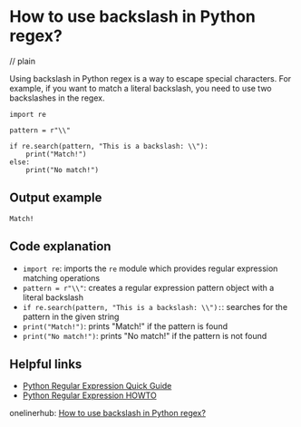# How to use backslash in Python regex?
// plain

Using backslash in Python regex is a way to escape special characters. For example, if you want to match a literal backslash, you need to use two backslashes in the regex.

```
import re

pattern = r"\\"

if re.search(pattern, "This is a backslash: \\"):
    print("Match!")
else:
    print("No match!")
```

## Output example

```
Match!
```

## Code explanation

- `import re`: imports the `re` module which provides regular expression matching operations
- `pattern = r"\\"`: creates a regular expression pattern object with a literal backslash
- `if re.search(pattern, "This is a backslash: \\"):`: searches for the pattern in the given string
- `print("Match!")`: prints "Match!" if the pattern is found
- `print("No match!")`: prints "No match!" if the pattern is not found

## Helpful links
- [Python Regular Expression Quick Guide](https://www.rexegg.com/regex-quickstart.html)
- [Python Regular Expression HOWTO](https://docs.python.org/3/howto/regex.html)

onelinerhub: [How to use backslash in Python regex?](https://onelinerhub.com/python-regex/how-to-use-backslash-in-python-regex)